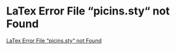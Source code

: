 # LaTex Error File “picins.sty“ not Found
[LaTex Error File “picins.sty“ not Found](https://aiwithcloud.com/2022/09/19/latex_error_file_picins-sty_not_found/)